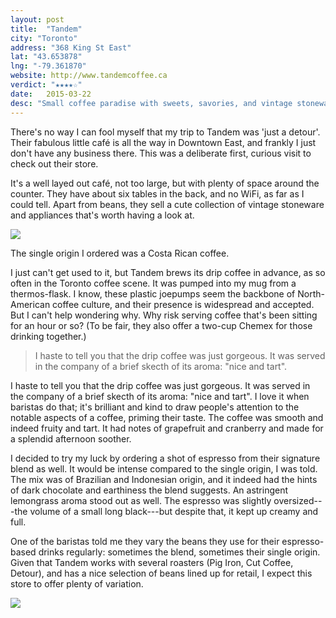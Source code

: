 ```yaml
---
layout: post
title:  "Tandem" 
city: "Toronto"
address: "368 King St East"
lat: "43.653878"
lng: "-79.361870"
website: http://www.tandemcoffee.ca
verdict: "★★★★☆"
date:   2015-03-22
desc: "Small coffee paradise with sweets, savories, and vintage stoneware."
---
```


There's no way I can fool myself that my trip to Tandem was 'just a detour'. Their fabulous little café is all the way in Downtown East, and frankly I just don't have any business there. This was a deliberate first, curious visit to check out their store. 

It's a well layed out café, not too large, but with plenty of space around the counter. They have about six tables in the back, and no WiFi, as far as I could tell. Apart from beans, they sell a cute collection of vintage stoneware and appliances that's worth having a look at.  

<p><img src="{{ site.url }}/assets/img/DSCN5261.JPG"></p>

The single origin I ordered was a Costa Rican coffee. 

I just can't get used to it, but Tandem brews its drip coffee in advance, as so often in the Toronto coffee scene. It was pumped into my mug from a thermos-flask. I know, these plastic joepumps seem the backbone of North-American coffee culture, and their presence is widespread and accepted. But I can't help wondering why. Why risk serving coffee that's been sitting for an hour or so? (To be fair, they also offer a two-cup Chemex for those drinking together.) 

<blockquote>I haste to tell you that the drip coffee was just gorgeous. It was served in the company of a brief skecth of its aroma: "nice and tart".</blockquote>

I haste to tell you that the drip coffee was just gorgeous. It was served in the company of a brief skecth of its aroma: "nice and tart". I love it when baristas do that; it's brilliant and kind to draw people's attention to the notable aspects of a coffee, priming their taste. The coffee was smooth and indeed fruity and tart. It had notes of grapefruit and cranberry and made for a splendid afternoon soother.  

I decided to try my luck by ordering a shot of espresso from their signature blend as well. It would be intense compared to the single origin, I was told. The mix was of Brazilian and Indonesian origin, and it indeed had the hints of dark chocolate and earthiness the blend suggests. An astringent lemongrass aroma stood out as well. The espresso was slightly oversized---the volume of a small long black---but despite that, it kept up creamy and full.

One of the baristas told me they vary the beans they use for their espresso-based drinks regularly: sometimes the blend, sometimes their single origin. Given that Tandem works with several roasters (Pig Iron, Cut Coffee, Detour), and has a nice selection of beans lined up for retail, I expect this store to offer plenty of variation. 

<p><img src="{{ site.url }}/assets/img/DSCN5260.JPG"></p>


